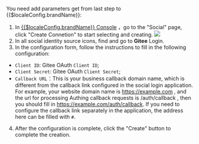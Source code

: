 <IntegrationDetailCard :title="`Fill in the Gitee OAuth application configuration on ${$localeConfig.brandName}`">

You need add parameters get from last step to {{$localeConfig.brandName}}:

1. In [{{$localeConfig.brandName}} Console](https://console.authing.cn) ，go to the "Social" page, click "Create Connetion" to start selecting and creating.
![](~@imagesEnUs/connections/create-social-idp.jpg)
2. In all social identity source icons, find and go to **Gitee** Login.
3. In the configuration form, follow the instructions to fill in the following configuration:

- `Client ID`: Gitee OAuth `Client ID`;
- `Client Secret`: Gitee OAuth `Client Secret`;
- `Callback URL`：This is your business callback domain name, which is different from the callback link configured in the social login application. For example, your website domain name is https://example.com , and the url for processing Authing callback requests is /auth/callback , then you should fill in https://example.com/auth/callback. If you need to configure the callback link separately in the application, the address here can be filled with `#`. 

4. After the configuration is complete, click the "Create" button to complete the creation.

</IntegrationDetailCard>